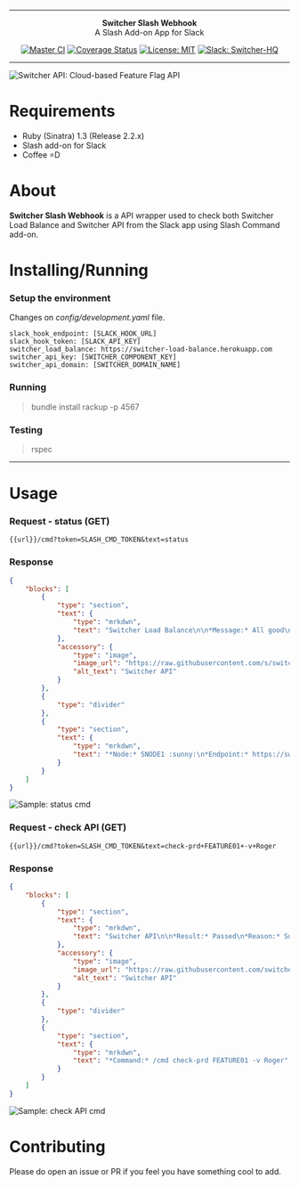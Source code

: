 ***

<div align="center">
<b>Switcher Slash Webhook</b><br>
A Slash Add-on App for Slack
</div>

<div align="center">

[![Master CI](https://github.com/switcherapi/switcher-slash-webhook/actions/workflows/master.yml/badge.svg)](https://github.com/switcherapi/switcher-slash-webhook/actions/workflows/master.yml)
[![Coverage Status](https://coveralls.io/repos/github/switcherapi/switcher-slash-webhook/badge.svg?branch=master)](https://coveralls.io/github/switcherapi/switcher-slash-webhook?branch=master)
[![License: MIT](https://img.shields.io/badge/License-MIT-yellow.svg)](https://opensource.org/licenses/MIT)
[![Slack: Switcher-HQ](https://img.shields.io/badge/slack-@switcher/hq-blue.svg?logo=slack)](https://switcher-hq.slack.com/)

</div>

***

![Switcher API: Cloud-based Feature Flag API](https://github.com/switcherapi/switcherapi-assets/blob/master/logo/switcherapi_grey.png)

# Requirements  
- Ruby (Sinatra) 1.3 (Release 2.2.x)
- Slash add-on for Slack
- Coffee =D

# About  
**Switcher Slash Webhook** is a API wrapper used to check both Switcher Load Balance and Switcher API from the Slack app using Slash Command add-on.

# Installing/Running

### Setup the environment
Changes on *config/development.yaml* file.
```
slack_hook_endpoint: [SLACK_HOOK_URL]
slack_hook_token: [SLACK_API_KEY]
switcher_load_balance: https://switcher-load-balance.herokuapp.com
switcher_api_key: [SWITCHER_COMPONENT_KEY]
switcher_api_domain: [SWITCHER_DOMAIN_NAME]
```

### Running
> bundle install
> rackup -p 4567

### Testing
> rspec


* * *


# Usage

### Request - status (GET)
```
{{url}}/cmd?token=SLASH_CMD_TOKEN&text=status
```
### Response
```json
{
    "blocks": [
        {
            "type": "section",
            "text": {
                "type": "mrkdwn",
                "text": "Switcher Load Balance\n\n*Message:* All good\n*Code:* 200\n"
            },
            "accessory": {
                "type": "image",
                "image_url": "https://raw.githubusercontent.com/s/switcherapi-assets/master/logo/switcher_mark_grey.png",
                "alt_text": "Switcher API"
            }
        },
        {
            "type": "divider"
        },
        {
            "type": "section",
            "text": {
                "type": "mrkdwn",
                "text": "*Node:* SNODE1 :sunny:\n*Endpoint:* https://switcher-api.herokuapp.com\n*Status:* online"
            }
        }
    ]
}
```
![Sample: status cmd](https://raw.githubusercontent.com/switcherapi/switcher-slash-webhook/master/asset/sample_status.jpg)

### Request - check API (GET)
```
{{url}}/cmd?token=SLASH_CMD_TOKEN&text=check-prd+FEATURE01+-v+Roger
```
### Response
```json
{
    "blocks": [
        {
            "type": "section",
            "text": {
                "type": "mrkdwn",
                "text": "Switcher API\n\n*Result:* Passed\n*Reason:* Success\n"
            },
            "accessory": {
                "type": "image",
                "image_url": "https://raw.githubusercontent.com/switcherapi/switcherapi-assets/master/logo/switcher_mark_grey.png",
                "alt_text": "Switcher API"
            }
        },
        {
            "type": "divider"
        },
        {
            "type": "section",
            "text": {
                "type": "mrkdwn",
                "text": "*Command:* /cmd check-prd FEATURE01 -v Roger"
            }
        }
    ]
}
```
![Sample: check API cmd](https://raw.githubusercontent.com/switcherapi/switcher-slash-webhook/master/asset/sample_checkapi.jpg)

# Contributing
Please do open an issue or PR if you feel you have something cool to add.